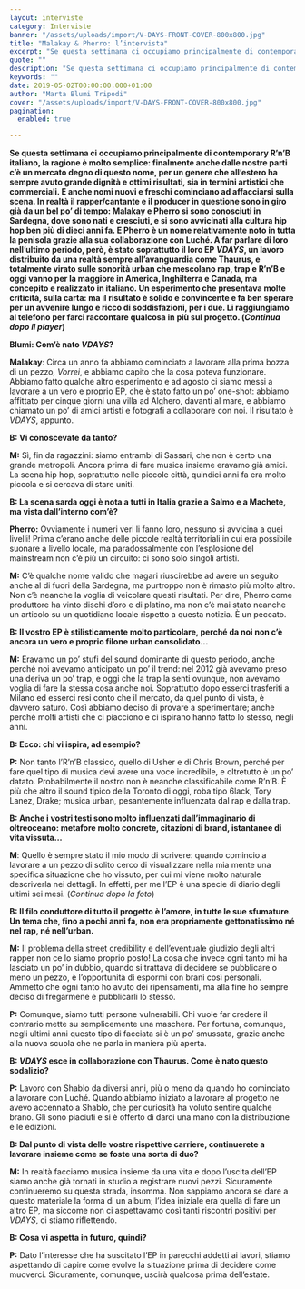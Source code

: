 ```yaml
---
layout: interviste
category: Interviste
banner: "/assets/uploads/import/V-DAYS-FRONT-COVER-800x800.jpg"
title: "Malakay & Pherro: l’intervista"
excerpt: "Se questa settimana ci occupiamo principalmente di contemporary R’n’B italiano, la ragione è molto semplice: finalmente anche dalle nostre parti c’è un mercato degno di questo nome, per un genere che all’estero ha sempre avuto grande dignità e ottimi risultati, sia in termini artistici che commerciali. E anche nomi nuovi e freschi cominciano ad affacciarsi…"
quote: ""
description: "Se questa settimana ci occupiamo principalmente di contemporary R’n’B italiano, la ragione è molto semplice: finalmente anche dalle nostre parti c’è un mercato degno di questo nome, per un genere che all’estero ha sempre avuto grande dignità e ottimi risultati, sia in termini artistici che commerciali. E anche nomi nuovi e freschi cominciano ad affacciarsi…"
keywords: ""
date: 2019-05-02T00:00:00.000+01:00
author: "Marta Blumi Tripodi"
cover: "/assets/uploads/import/V-DAYS-FRONT-COVER-800x800.jpg"
pagination:
  enabled: true

---
```


**Se questa settimana ci occupiamo principalmente di contemporary R’n’B italiano, la ragione è molto semplice: finalmente anche dalle nostre parti c’è un mercato degno di questo nome, per un genere che all’estero ha sempre avuto grande dignità e ottimi risultati, sia in termini artistici che commerciali. E anche nomi nuovi e freschi cominciano ad affacciarsi sulla scena. In realtà il rapper/cantante e il producer in questione sono in giro già da un bel po’ di tempo: Malakay e Pherro si sono conosciuti in Sardegna, dove sono nati e cresciuti, e si sono avvicinati alla cultura hip hop ben più di dieci anni fa. E Pherro è un nome relativamente noto in tutta la penisola grazie alla sua collaborazione con Luché. A far parlare di loro nell’ultimo periodo, però, è stato soprattutto il loro EP _VDAYS_, un lavoro distribuito da una realtà sempre all’avanguardia come Thaurus, e totalmente virato sulle sonorità urban che mescolano rap, trap e R’n’B e oggi vanno per la maggiore in America, Inghilterra e Canada, ma concepito e realizzato in italiano. Un esperimento che presentava molte criticità, sulla carta: ma il risultato è solido e convincente e fa ben sperare per un avvenire lungo e ricco di soddisfazioni, per i due. Li raggiungiamo al telefono per farci raccontare qualcosa in più sul progetto. (_Continua dopo il player_)**

**Blumi: Com’è nato _VDAYS_?**

**Malakay**: Circa un anno fa abbiamo cominciato a lavorare alla prima bozza di un pezzo, _Vorrei_, e abbiamo capito che la cosa poteva funzionare. Abbiamo fatto qualche altro esperimento e ad agosto ci siamo messi a lavorare a un vero e proprio EP, che è stato fatto un po’ one-shot: abbiamo affittato per cinque giorni una villa ad Alghero, davanti al mare, e abbiamo chiamato un po’ di amici artisti e fotografi a collaborare con noi. Il risultato è _VDAYS_, appunto.

**B: Vi conoscevate da tanto?**

**M:** Sì, fin da ragazzini: siamo entrambi di Sassari, che non è certo una grande metropoli. Ancora prima di fare musica insieme eravamo già amici. La scena hip hop, soprattutto nelle piccole città, quindici anni fa era molto piccola e si cercava di stare uniti.

**B: La scena sarda oggi è nota a tutti in Italia grazie a Salmo e a Machete, ma vista dall’interno com’è?**

**Pherro:** Ovviamente i numeri veri li fanno loro, nessuno si avvicina a quei livelli! Prima c’erano anche delle piccole realtà territoriali in cui era possibile suonare a livello locale, ma paradossalmente con l’esplosione del mainstream non c’è più un circuito: ci sono solo singoli artisti.

**M:** C’è qualche nome valido che magari riuscirebbe ad avere un seguito anche al di fuori della Sardegna, ma purtroppo non è rimasto più molto altro. Non c’è neanche la voglia di veicolare questi risultati. Per dire, Pherro come produttore ha vinto dischi d’oro e di platino, ma non c’è mai stato neanche un articolo su un quotidiano locale rispetto a questa notizia. È un peccato.

**B: Il vostro EP è stilisticamente molto particolare, perché da noi non c’è ancora un vero e proprio filone urban consolidato…**

**M:** Eravamo un po’ stufi del sound dominante di questo periodo, anche perché noi avevamo anticipato un po’ il trend: nel 2012 già avevamo preso una deriva un po’ trap, e oggi che la trap la senti ovunque, non avevamo voglia di fare la stessa cosa anche noi. Soprattutto dopo esserci trasferiti a Milano ed esserci resi conto che il mercato, da quel punto di vista, è davvero saturo. Così abbiamo deciso di provare a sperimentare; anche perché molti artisti che ci piacciono e ci ispirano hanno fatto lo stesso, negli anni.

**B: Ecco: chi vi ispira, ad esempio?**

**P:** Non tanto l’R’n’B classico, quello di Usher e di Chris Brown, perché per fare quel tipo di musica devi avere una voce incredibile, e oltretutto è un po’ datato. Probabilmente il nostro non è neanche classificabile come R’n’B. È più che altro il sound tipico della Toronto di oggi, roba tipo 6lack, Tory Lanez, Drake; musica urban, pesantemente influenzata dal rap e dalla trap.

**B: Anche i vostri testi sono molto influenzati dall’immaginario di oltreoceano: metafore molto concrete, citazioni di brand, istantanee di vita vissuta…**

**M**: Quello è sempre stato il mio modo di scrivere: quando comincio a lavorare a un pezzo di solito cerco di visualizzare nella mia mente una specifica situazione che ho vissuto, per cui mi viene molto naturale descriverla nei dettagli. In effetti, per me l’EP è una specie di diario degli ultimi sei mesi. (_Continua dopo la foto_)

**B: Il filo conduttore di tutto il progetto è l’amore, in tutte le sue sfumature. Un tema che, fino a pochi anni fa, non era propriamente gettonatissimo né nel rap, né nell’urban.**

**M:** Il problema della street credibility e dell’eventuale giudizio degli altri rapper non ce lo siamo proprio posto! La cosa che invece ogni tanto mi ha lasciato un po’ in dubbio, quando si trattava di decidere se pubblicare o meno un pezzo, è l’opportunità di espormi con brani così personali. Ammetto che ogni tanto ho avuto dei ripensamenti, ma alla fine ho sempre deciso di fregarmene e pubblicarli lo stesso.

**P:** Comunque, siamo tutti persone vulnerabili. Chi vuole far credere il contrario mette su semplicemente una maschera. Per fortuna, comunque, negli ultimi anni questo tipo di facciata si è un po’ smussata, grazie anche alla nuova scuola che ne parla in maniera più aperta.

**B: _VDAYS_ esce in collaborazione con Thaurus. Come è nato questo sodalizio?**

**P:** Lavoro con Shablo da diversi anni, più o meno da quando ho cominciato a lavorare con Luché. Quando abbiamo iniziato a lavorare al progetto ne avevo accennato a Shablo, che per curiosità ha voluto sentire qualche brano. Gli sono piaciuti e si è offerto di darci una mano con la distribuzione e le edizioni.

**B: Dal punto di vista delle vostre rispettive carriere, continuerete a lavorare insieme come se foste una sorta di duo?**

**M:** In realtà facciamo musica insieme da una vita e dopo l’uscita dell’EP siamo anche già tornati in studio a registrare nuovi pezzi. Sicuramente continueremo su questa strada, insomma. Non sappiamo ancora se dare a questo materiale la forma di un album; l’idea iniziale era quella di fare un altro EP, ma siccome non ci aspettavamo così tanti riscontri positivi per _VDAYS_, ci stiamo riflettendo.

**B: Cosa vi aspetta in futuro, quindi?**

**P:** Dato l’interesse che ha suscitato l’EP in parecchi addetti ai lavori, stiamo aspettando di capire come evolve la situazione prima di decidere come muoverci. Sicuramente, comunque, uscirà qualcosa prima dell’estate.